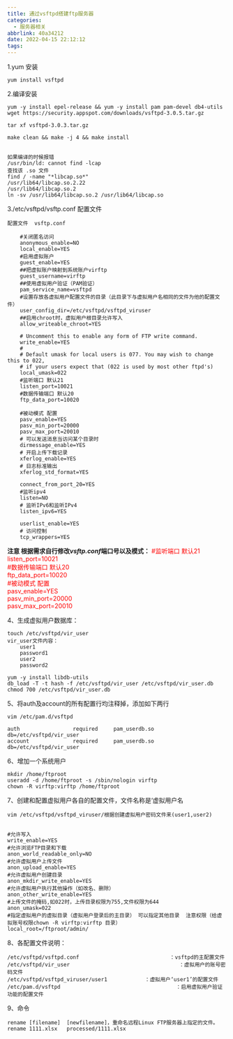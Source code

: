 ```yaml
---
title: 通过vsftpd搭建ftp服务器
categories:
  - 服务器相关
abbrlink: 40a34212
date: 2022-04-15 22:12:12
tags:
---
```


1.yum 安装

    yum install vsftpd


2.编译安装

    yum -y install epel-release && yum -y install pam pam-devel db4-utils
    wget https://security.appspot.com/downloads/vsftpd-3.0.5.tar.gz

    tar xf vsftpd-3.0.3.tar.gz
    
    make clean && make -j 4 && make install


    如果编译的时候报错
    /usr/bin/ld: cannot find -lcap
    查找该 .so 文件
    find / -name "*libcap.so*"
    /usr/lib64/libcap.so.2.22
    /usr/lib64/libcap.so.2
    ln -sv /usr/lib64/libcap.so.2 /usr/lib64/libcap.so
    
    
    
3./etc/vsftpd/vsftp.conf  配置文件    

    配置文件  vsftp.conf 

```
    #关闭匿名访问
    anonymous_enable=NO
    local_enable=YES
    #启用虚拟账户
    guest_enable=YES
    ##把虚拟账户映射到系统账户virftp
    guest_username=virftp
    ##使用虚拟用户验证（PAM验证）
    pam_service_name=vsftpd
    #设置存放各虚拟用户配置文件的目录（此目录下与虚拟用户名相同的文件为他的配置文件）
    user_config_dir=/etc/vsftpd/vsftpd_viruser
    ##启用chroot时，虚拟用户根目录允许写入
    allow_writeable_chroot=YES
    
    # Uncomment this to enable any form of FTP write command.
    write_enable=YES
    #
    # Default umask for local users is 077. You may wish to change this to 022,
    # if your users expect that (022 is used by most other ftpd's)
    local_umask=022
    #监听端口 默认21
    listen_port=10021
    #数据传输端口 默认20
    ftp_data_port=10020
    
    #被动模式 配置
    pasv_enable=YES
    pasv_min_port=20000
    pasv_max_port=20010
    # 可以发送消息当访问某个目录时
    dirmessage_enable=YES
    # 开启上传下载记录
    xferlog_enable=YES
    # 日志标准输出
    xferlog_std_format=YES
    
    connect_from_port_20=YES
    #监听ipv4
    listen=NO
    # 监听IPv6和监听IPv4
    listen_ipv6=YES

    userlist_enable=YES
    # 访问控制
    tcp_wrappers=YES
```
**注意 根据需求自行修改<b><i>vsftp.conf</i></b>端口号以及模式：**
<font color="#FF0000">#监听端口 默认21<br/>listen_port=10021<br/>#数据传输端口 默认20<br/>ftp_data_port=10020<br/>#被动模式 配置<br/>pasv_enable=YES<br/>pasv_min_port=20000<br/> pasv_max_port=20010<br/></font> 




4、生成虚拟用户数据库：

    touch /etc/vsftpd/vir_user
    vir_user文件内容：
        user1
        password1
        user2
        password2

    yum -y install libdb-utils
    db_load -T -t hash -f /etc/vsftpd/vir_user /etc/vsftpd/vir_user.db
    chmod 700 /etc/vsftpd/vir_user.db


5、将auth及account的所有配置行均注释掉，添加如下两行
```
vim /etc/pam.d/vsftpd

auth                 required     pam_userdb.so   db=/etc/vsftpd/vir_user 
account              required     pam_userdb.so   db=/etc/vsftpd/vir_user
```

6、增加一个系统用户
```
mkdir /home/ftproot
useradd -d /home/ftproot -s /sbin/nologin virftp
chown -R virftp:virftp /home/ftproot
```

7、创建和配置虚拟用户各自的配置文件，文件名称是‘虚拟用户名
```
vim /etc/vsftpd/vsftpd_viruser/根据创建虚拟用户密码文件来(user1,user2)


#允许写入
write_enable=YES
#允许浏览FTP目录和下载
anon_world_readable_only=NO
#允许虚拟用户上传文件
anon_upload_enable=YES
#允许虚拟用户创建目录
anon_mkdir_write_enable=YES
#允许虚拟用户执行其他操作（如改名、删除）
anon_other_write_enable=YES
#上传文件的掩码,如022时，上传目录权限为755,文件权限为644
anon_umask=022
#指定虚拟用户的虚拟目录（虚拟用户登录后的主目录） 可以指定其他目录  注意权限（给虚拟账号权限chown -R virftp:virftp 目录）
local_root=/ftproot/admin/

```

8、各配置文件说明：

    /etc/vsftpd/vsftpd.conf                             ：vsftpd的主配置文件
    /etc/vsftpd/vir_user                                   ：虚拟用户的账号密码文件  
    /etc/vsftpd/vsftpd_viruser/user1            ：虚拟用户‘user1’的配置文件
    /etc/pam.d/vsftpd                                     ：启用虚拟用户验证功能的配置文件
  


9、命令

    rename [filename]  [newfilename]，重命名远程Linux FTP服务器上指定的文件｡
    rename 1111.xlsx   processed/1111.xlsx
    
    